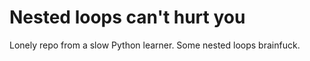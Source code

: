 # Nested loops can't hurt you

Lonely repo from a slow Python learner.
Some nested loops brainfuck.

